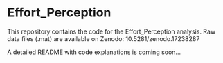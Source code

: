 # Effort_Perception
This repository contains the code for the Effort_Perception analysis.
Raw data files (.mat) are available on Zenodo: 10.5281/zenodo.17238287

A detailed README with code explanations is coming soon...
